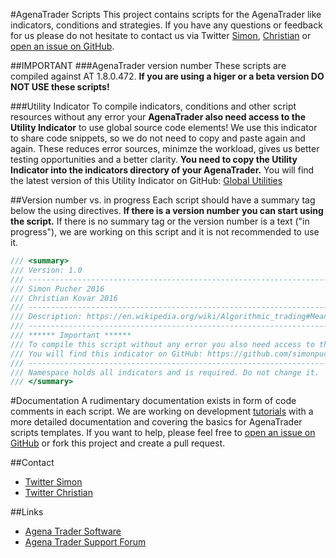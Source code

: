 #AgenaTrader Scripts 
This project contains scripts for the AgenaTrader like indicators, conditions and strategies. If you have any questions or feedback for us please do not hesitate to contact us via Twitter [Simon](https://twitter.com/SimonPucher), [Christian](https://twitter.com/ckovar82) or [open an issue on GitHub](https://github.com/simonpucher/AgenaTrader/issues).

##IMPORTANT
###AgenaTrader version number
These scripts are compiled against AT 1.8.0.472. **If you are using a higer or a beta version DO NOT USE these scripts!**

###Utility Indicator
To compile indicators, conditions and other script resources without any error your **AgenaTrader also need access to the Utility Indicator** to use global source code elements! We use this indicator to share code snippets, so we do not need to copy and paste again and again. These reduces error sources, minimze the workload, gives us better testing opportunities and a better clarity. **You need to copy the Utility Indicator into the indicators directory of your AgenaTrader.** You will find the latest version of this Utility Indicator on GitHub: [Global Utilities](https://github.com/simonpucher/AgenaTrader/blob/master/Utility/GlobalUtilities_Utility.cs)

##Version number vs. in progress
Each script should have a summary tag below the using directives. **If there is a version number you can start using the script.** If there is no summary tag or the version number is a text ("in progress"), we are working on this script and it is not recommended to use it.
```C#
/// <summary>
/// Version: 1.0
/// -------------------------------------------------------------------------
/// Simon Pucher 2016
/// Christian Kovar 2016
/// -------------------------------------------------------------------------
/// Description: https://en.wikipedia.org/wiki/Algorithmic_trading#Mean_reversion 
/// -------------------------------------------------------------------------
/// ****** Important ******
/// To compile this script without any error you also need access to the utility indicator to use these global source code elements.
/// You will find this indicator on GitHub: https://github.com/simonpucher/AgenaTrader/blob/master/Utility/GlobalUtilities_Utility.cs
/// -------------------------------------------------------------------------
/// Namespace holds all indicators and is required. Do not change it.
/// </summary>
```

#Documentation
A rudimentary documentation exists in form of code comments in each script.
We are working on development [tutorials](https://github.com/simonpucher/AgenaTrader/tree/master/Tutorial) with a more detailed documentation and covering the basics for AgenaTrader scripts templates. If you want to help, please feel free to [open an issue on GitHub](https://github.com/simonpucher/AgenaTrader/issues) or fork this project and create a pull request.

##Contact
- [Twitter Simon](https://twitter.com/SimonPucher)
- [Twitter Christian](https://twitter.com/ckovar82)

##Links
- [Agena Trader Software](http://www.tradeescort.com)
- [Agena Trader Support Forum](http://www.tradeescort.com/phpbb_de/)
